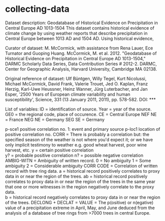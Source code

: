 # collecting-data

Dataset description:
Geodatabase of Historical Evidence on Precipitation in Central Europe AD 1013-1504
This dataset contains historical evidence of climate change by using weather reports that describe precipitation in Central Europe between 1013 AD and 1504 AD. Using historical evidence, 

Curator of dataset: 
M. McCormick, with assistance from Rena Lauer, Ece Turnator and Guoping Huang.
McCormick, M. et al. 2012. "Geodatabase of Historical Evidence on Precipitation in Central Europe AD 1013-1504," DARMC Scholarly Data Series, Data Contribution Series # 2012-2. DARMC, Center for Geographic Analysis, Harvard University, Cambridge MA 02138.

Original reference of dataset:
Ulf Büntgen, Willy Tegel, Kurt Nicolussi, Michael McCormick, David Frank, Valerie Trouet, Jed O. Kaplan, Franz Herzig, Karl-Uwe Heussner, Heinz Wanner, Jürg Luterbacher, and Jan Esper, '2500 Years of European climate variability and human susceptibility', Science, 331 (13 January 2011, 2011), pp. 578-582. DOI: ***

List of variables:
ID = identification of source.
Year = year of the source.
GE0 = the regional code, place of occurence.
  CE	= Central Europe
  NEF	NE = France
  NEG	NE = Germany
  SEG	SE = Germany
	
p-sce1	positive correlation no. 1:  event and primary source
p-loc1	location of positive correlation no. 
CORR = There is probably a correlation but: the specified season of the weather is not where you'd expect it; or we have only implicit testimony to weather e.g. good wheat harvest, poor wine harvest, etc.
   y	= certain positive correlation	
  y?	= probable positive correlation
  n?	= possible negative correlation
AMBIG-WITN = Ambiguity of written record.
  0 =  No ambiguity
  1 = Some ambiguity
  2 = Considerable ambiguity
CORR CODE = Correlation of written record with tree ring data.
a	= historical record positively correlates to proxy data in or near the region of the trees.
ab = historical record positively correlates to proxy data in or near the region of the trees in the same year that one or more witnesses in the region negatively correlate to the proxy data.		
b	= historical record negatively correlates to proxy data in or near the region of the trees.
DECLONG + DECLAT = VALUE =  The p(ositive) or n(egative) value of a precipitation extreme in April, May, and June deduced from the analysis of a database of tree rings from >7000 trees in central Europe.
